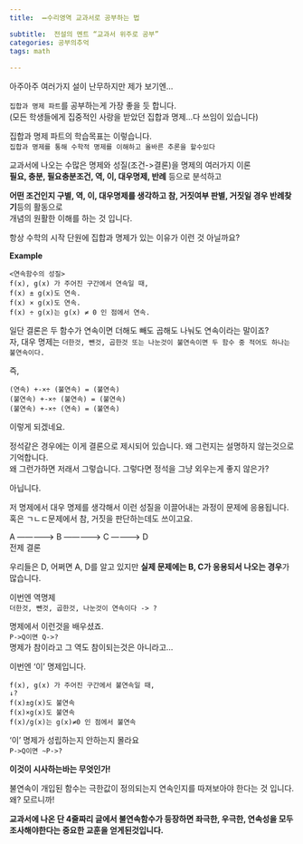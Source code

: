 ```yaml
---
title:  ➖수리영역 교과서로 공부하는 법

subtitle:  전설의 멘트 “교과서 위주로 공부”
categories: 공부의추억 
tags: math
 
---
```


  
아주아주 여러가지 설이 난무하지만 제가 보기엔…  
  
`집합과 명제 파트`를 공부하는게 가장 좋을 듯 합니다.  
(모든 학생들에게 집중적인 사랑을 받았던 집합과 명제…다 쓰임이 있습니다)  
   
집합과 명제 파트의 학습목표는 이렇습니다.  
`집합과 명제를 통해 수학적 명제를 이해하고 올바른 추론을 할수있다`  
   
교과서에 나오는 수많은 명제와 성질(조건->결론)을 명제의 여러가지 이론  
**필요, 충분, 필요충분조건, 역, 이, 대우명제, 반례** 등으로 분석하고  
   
**어떤 조건인지 구별, 역, 이, 대우명제를 생각하고 참, 거짓여부 판별, 거짓일 경우 반례찾기**등의 활동으로  
개념의 원활한 이해를 하는 것 입니다.  
   
항상 수학의 시작 단원에 집합과 명제가 있는 이유가 이런 것 아닐까요?  
   
**Example**  
```  
<연속함수의 성질>  
f(x), g(x) 가 주어진 구간에서 연속일 때,  
f(x) ± g(x)도 연속.  
f(x) × g(x)도 연속.  
f(x) ÷ g(x)는 g(x) ≠ 0 인 점에서 연속.  
```  
  
일단 결론은 두 함수가 연속이면 더해도 빼도 곱해도 나눠도 연속이라는 말이죠?  
자, 대우 명제는 `더한것, 뺀것, 곱한것 또는 나눈것이 불연속이면 두 함수 중 적어도 하나는 불연속이다.`  
   
즉,  
```  
(연속) +-×÷ (불연속) = (불연속)  
(불연속) +-×÷ (불연속) = (불연속)  
(불연속) +-×÷ (연속) = (불연속)  
```  
이렇게 되겠네요.  
  
정석같은 경우에는 이게 결론으로 제시되어 있습니다. 왜 그런지는 설명하지 않는것으로 기억합니다.  
왜 그런가하면 저래서 그렇습니다. 그렇다면 정석을 그냥 외우는게 좋지 않은가?  
   
아닙니다.  
  
저 명제에서 대우 명제를 생각해서 이런 성질을 이끌어내는 과정이 문제에 응용됩니다.  
혹은 ㄱㄴㄷ문제에서 참, 거짓을 판단하는데도 쓰이고요.  
   
  A —————> B —————> C ————> D  
전제                                              결론  
  
우리들은 D, 어쩌면 A, D를 알고 있지만 **실제 문제에는 B, C가 응용되서 나오는 경우**가 많습니다.  
   
이번엔 역명제  
`더한것, 뺀것, 곱한것, 나눈것이 연속이다 -> ?`  
   
명제에서 이런것을 배우셨죠.  
`P->Q이면 Q->?`  
명제가 참이라고 그 역도 참이되는것은 아니라고…  
   
이번엔 ‘이’ 명제입니다.  
```  
f(x), g(x) 가 주어진 구간에서 불연속일 때,  
↓?  
f(x)±g(x)도 불연속  
f(x)×g(x)도 불연속  
f(x)/g(x)는 g(x)≠0 인 점에서 불연속  
```  
  
‘이’ 명제가 성립하는지 안하는지 몰라요  
`P->Q이면 ~P->?`  
   
**이것이 시사하는바는 무엇인가!**  
   
불연속이 개입된 함수는 극한값이 정의되는지 연속인지를 따져보아야 한다는 것 입니다.  
왜? 모르니까!  
   
**교과서에 나온 단 4줄짜리 글에서 불연속함수가 등장하면 좌극한, 우극한, 연속성을 모두 조사해야한다는 중요한 교훈을 얻게된것입니다.**  
